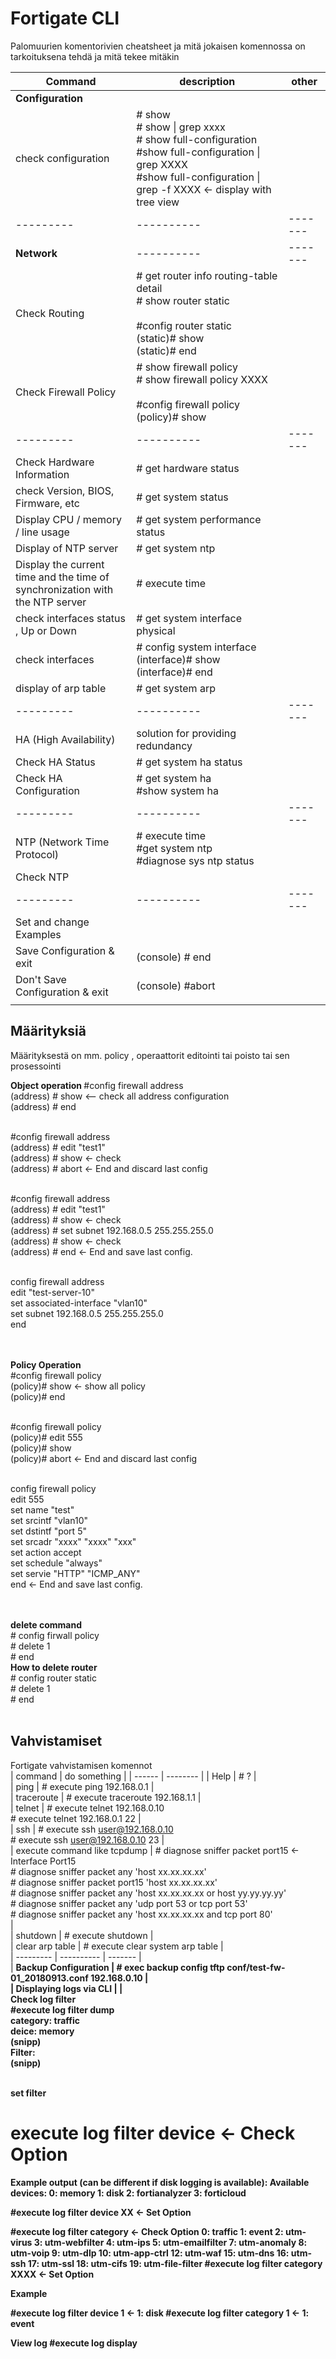 # Fortigate CLI
Palomuurien komentorivien cheatsheet ja mitä jokaisen komennossa on tarkoituksena tehdä ja mitä tekee mitäkin

| Command | description | other |
| --------- | ---------- | ------- |
| <b> Configuration </b> | 
| check configuration	| # show <br> # show \| grep xxxx <br> # show full-configuration <br> #show full-configuration \|  grep XXXX <br> #show full-configuration \| grep -f XXXX ← display with tree view <br>
| --------- | ---------- | ------- |
| <b> Network </b> | ---------- | ------- |
| Check Routing	| # get router info routing-table detail <br> # show router static <br><br> #config router static <br> (static)# show <br> (static)# end <br> |
| Check Firewall Policy	| # show firewall policy <br> # show firewall policy XXXX <br><br> #config firewall policy <br> (policy)# show |
| --------- | ---------- | ------- |
| Check Hardware Information | # get hardware status |
| check Version, BIOS, Firmware, etc | # get system status |
| Display CPU / memory / line usage	 | # get system performance status |
| Display of NTP server	 | # get system ntp |
| Display the current time and the time of <br> synchronization with the NTP server | # execute time |
| check interfaces status , Up or Down | # get system interface physical |
| check interfaces | # config system interface <br> (interface)# show <br> (interface)# end |
| display of arp table | # get system arp |
| --------- | ---------- | ------- |
| HA (High Availability)| solution for providing redundancy |
| Check HA Status | # get system ha status |
| Check HA Configuration | # get system ha <br> #show system ha |
| --------- | ---------- | ------- |
| NTP (Network Time Protocol) | # execute time <br> #get system ntp <br> #diagnose sys ntp status |
| Check NTP	|  |
 --------- | ---------- | ------- |
| Set and change Examples |  |
| Save Configuration & exit	| (console) # end  |
| Don't Save Configuration & exit | (console) #abort |
|  |  |

## Määrityksiä 
Määrityksestä on mm. policy , operaattorit editointi tai poisto tai sen prosessointi

<b> Object operation </b>
#config firewall address <br>
(address) # show   <-- check all address configuration <br>
(address) # end <br><br>

#config firewall address <br>
(address) # edit "test1" <br>
(address) # show     <- check <br>
(address) # abort    <- End and discard last config <br><br>

#config firewall address <br>
(address) # edit "test1" <br>
(address) # show    <- check <br> 
(address) # set subnet 192.168.0.5 255.255.255.0 <br>
(address) # show   <- check <br>
(address) # end   <- End and save last config. <br><br>

config firewall address <br>
  edit "test-server-10" <br>
    set associated-interface "vlan10" <br>
    set subnet 192.168.0.5 255.255.255.0 <br>
end<br><br>

<br>
<b>Policy Operation</b>
<br>
#config firewall policy <br>
(policy)# show    <- show all policy  <br>
(policy)# end <br><br>


#config firewall policy <br>
(policy)# edit 555 <br>
(policy)# show <br>
(policy)# abort   <- End and discard last config <br><br>

config firewall policy <br>
  edit 555 <br>
    set name "test" <br>
    set srcintf "vlan10" <br>
    set dstintf "port 5" <br>
    set srcadr "xxxx"  "xxxx"  "xxx" <br>
    set action accept <br>
    set schedule "always" <br>
    set servie "HTTP" "ICMP_ANY" <br>
end    <- End and save last config. <br><br>

<br> 
<b> delete command </b> <br>
# config firwall policy <br>
# delete 1 <br>
# end <br>
<b>How to delete router</b> <br>
# config router static <br>
# delete 1 <br>
# end <br><br>

## Vahvistamiset
 
Fortigate vahvistamisen komennot <br>
| command | do something | 
| ------ | -------- | 
| Help | # ? | <br>
| ping	| # execute ping 192.168.0.1 | <br>
| traceroute | # execute traceroute 192.168.1.1 | <br>
| telnet | # execute telnet 192.168.0.10 <br> # execute telnet 192.168.0.1 22 | <br>
| ssh | # execute ssh user@192.168.0.10 <br> # execute ssh user@192.168.0.10 23 | <br>
| execute command like tcpdump | # diagnose sniffer packet port15 ← Interface Port15 <br> # diagnose sniffer packet any 'host xx.xx.xx.xx' <br> # diagnose sniffer packet port15 'host xx.xx.xx.xx' <br> # diagnose sniffer packet any 'host xx.xx.xx.xx or host yy.yy.yy.yy' <br> # diagnose sniffer packet any 'udp port 53 or tcp port 53' <br> # diagnose sniffer packet any 'host xx.xx.xx.xx and tcp port 80' <br> | <br>
| shutdown | # execute shutdown | <br>
| clear arp table | # execute clear system arp table | <br>
| --------- | ---------- | ------- | <br>
| <b> Backup Configuration <b> | # exec backup config tftp conf/test-fw-01_20180913.conf 192.168.0.10 | <br>
| <b> Displaying logs via CLI <b> |  | <br>
<b> Check log filter </b> <br>
#execute log filter dump <br>
category: traffic <br>
deice: memory <br>
(snipp) <br>
Filter: <br>
(snipp) <br>
<br>

<b>set filter</b>
# execute log filter device    <- Check Option
Example output (can be different if disk logging is available):
Available devices:
0: memory
1: disk
2: fortianalyzer
3: forticloud

#execute log filter device XX   <- Set Option

#execute log filter category    <- Check Option
 0: traffic
 1: event
 2: utm-virus
 3: utm-webfilter
 4: utm-ips
 5: utm-emailfilter
 7: utm-anomaly
 8: utm-voip
 9: utm-dlp
10: utm-app-ctrl
12: utm-waf
15: utm-dns
16: utm-ssh
17: utm-ssl
18: utm-cifs
19: utm-file-filter
#execute log filter category XXXX   <- Set Option
<br>

<b>Example</b>

#execute log filter device 1       <- 1: disk
#execute log filter category 1     <- 1: event

<b>View log</b>
#execute log display








